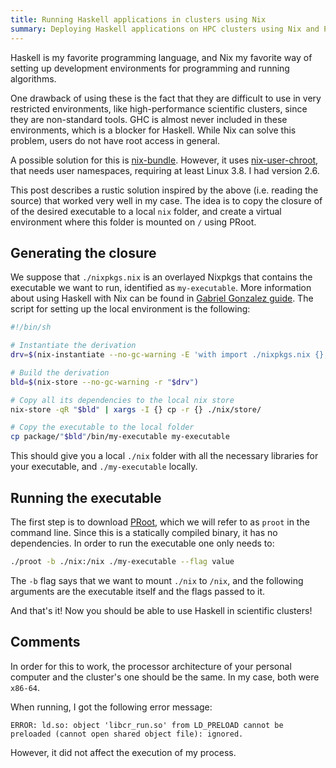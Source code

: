 ```yaml
---
title: Running Haskell applications in clusters using Nix
summary: Deploying Haskell applications on HPC clusters using Nix and PRoot without root access
---
```


Haskell is my favorite programming language, and Nix my favorite way of setting up development environments for programming and running algorithms.

One drawback of using these is the fact that they are difficult to use in very restricted environments, like high-performance scientific clusters, since they are non-standard tools.
GHC is almost never included in these environments, which is a blocker for Haskell.
While Nix can solve this problem, users do not have root access in general.

A possible solution for this is [nix-bundle](https://github.com/matthewbauer/nix-bundle).
However, it uses [nix-user-chroot](https://github.com/lethalman/nix-user-chroot), that needs user namespaces, requiring at least Linux 3.8.
I had version 2.6.

This post describes a rustic solution inspired by the above (i.e. reading the source) that worked very well in my case.
The idea is to copy the closure of of the desired executable to a local `nix` folder, and create a virtual environment where this folder is mounted on `/` using PRoot.

## Generating the closure

We suppose that `./nixpkgs.nix` is an overlayed Nixpkgs that contains the executable we want to run, identified as `my-executable`.
More information about using Haskell with Nix can be found in [Gabriel Gonzalez guide](https://github.com/Gabriel439/haskell-nix).
The script for setting up the local environment is the following:

```bash
#!/bin/sh

# Instantiate the derivation
drv=$(nix-instantiate --no-gc-warning -E 'with import ./nixpkgs.nix {}; my-executable')

# Build the derivation
bld=$(nix-store --no-gc-warning -r "$drv")

# Copy all its dependencies to the local nix store
nix-store -qR "$bld" | xargs -I {} cp -r {} ./nix/store/

# Copy the executable to the local folder
cp package/"$bld"/bin/my-executable my-executable
```

This should give you a local `./nix` folder with all the necessary libraries for your executable, and `./my-executable` locally.

## Running the executable

The first step is to download [PRoot](https://proot-me.github.io/#downloads), which we will refer to as `proot` in the command line.
Since this is a statically compiled binary, it has no dependencies.
In order to run the executable one only needs to:

```bash
./proot -b ./nix:/nix ./my-executable --flag value
```

The `-b` flag says that we want to mount `./nix` to `/nix`, and the following arguments are the executable itself and the flags passed to it.

And that's it!
Now you should be able to use Haskell in scientific clusters!

## Comments

In order for this to work, the processor architecture of your personal computer and the cluster's one should be the same.
In my case, both were `x86-64`.

When running, I got the following error message:

```
ERROR: ld.so: object 'libcr_run.so' from LD_PRELOAD cannot be preloaded (cannot open shared object file): ignored.
```

However, it did not affect the execution of my process.
